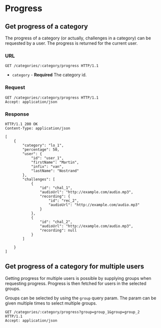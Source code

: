 # Progress

## Get progress of a category

The progress of a category (or actually, challenges in a category) can be
requested by a user. The progress is returned for the current user.

### URL

```http
GET /categories/:category/progress HTTP/1.1
```

* `category` - **Required** The category id.

### Request

```http
GET /categories/:category/progress HTTP/1.1
Accept: application/json
```

### Response

```http
HTTP/1.1 200 OK
Content-Type: application/json

[
    {
        "category": "lo_1",
        "percentage": 50,
        "user": {
            "id": "user_1",
            "firstName": "Martin",
            "infix": "van",
            "lastName": "Nostrand"
        },
        "challenges": [
            {
                "id": "chal_1",
                "audioUrl": "http://example.com/audio.mp3",
                "recording": {
                    "id": "rec_2",
                    "audioUrl": "http://example.com/audio.mp3"
                }
            },
            {
                "id": "chal_2",
                "audioUrl": "http://example.com/audio.mp3",
                "recording": null
            }
        ]

    }
]
```


## Get progress of a category for multiple users

Getting progress for multiple users is possible by supplying groups when
requesting progress. Progress is then fetched for users in the selected groups.

Groups can be selected by using the `group` query param. The param can be given
multiple times to select multiple groups.

```http
GET /categories/:category/progress?group=group_1&group=group_2 HTTP/1.1
Accept: application/json
```
